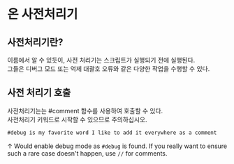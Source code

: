 # 온 사전처리기

## 사전처리기란?

이름에서 알 수 있듯이, 사전 처리기는 스크립트가 실행되기 전에 실행된다.  
그들은 디버그 모드 또는 억제 대괄호 오류와 같은 다양한 작업을 수행할 수 있다.

## 사전 처리기 호출

사전처리기는는 #comment 함수를 사용하여 호출할 수 있다.  
사전처리기 키워드로 시작할 수 있으므로 주의하십시오.

```JAVA
#debug is my favorite word I like to add it everywhere as a comment
```

↑ Would enable debug mode as `#debug` is found. If you really want to ensure such a rare case doesn't happen, use `//` for comments.